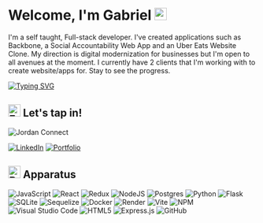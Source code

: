 # Welcome, I'm Gabriel <img src="https://raw.githubusercontent.com/Tarikul-Islam-Anik/Animated-Fluent-Emojis/master/Emojis/Hand%20gestures/Waving%20Hand%20Dark%20Skin%20Tone.png" alt="Waving Hand Dark Skin Tone" width="25" height="25" /> 

I'm a self taught, Full-stack developer. I've created applications such as Backbone, a Social Accountability Web App and an Uber Eats Website Clone. My direction is digital modernization for businesses but I'm open to all avenues at the moment. I currently have 2 clients that I'm working with to create website/apps for. Stay to see the progress. 


[![Typing SVG](https://readme-typing-svg.demolab.com?font=Fira+Code&pause=1000&color=31FF00AD&width=435&lines=Full-Stack+Software+Engineer;Digital+Solutions+Architect;Music+Enthusiast+)](https://git.io/typing-svg)

## <img src="https://raw.githubusercontent.com/Tarikul-Islam-Anik/Animated-Fluent-Emojis/master/Emojis/Hand%20gestures/Folded%20Hands%20Medium-Dark%20Skin%20Tone.png" alt="Folded Hands Medium-Dark Skin Tone" width="25" height="25" /> Let's tap in! 
![Jordan Connect](https://media4.giphy.com/media/v1.Y2lkPTc5MGI3NjExM2lyZ29obmZ6djV0MDBjbTR2YnBrMjk5ZDU1ZnltaWdseXQ0eXBmNSZlcD12MV9pbnRlcm5hbF9naWZfYnlfaWQmY3Q9Zw/Xoc3XpBrElaYo/giphy.gif)

[![LinkedIn](https://img.shields.io/badge/linkedin-%230077B5.svg?style=for-the-badge&logo=linkedin&logoColor=white)](https://www.linkedin.com/in/gabriel-deane) [![Portfolio](https://img.shields.io/badge/Portfolio-%23000000.svg?style=for-the-badge&logo=firefox&logoColor=#FF7139)](https://gabrdean.github.io/)

## <img src="https://raw.githubusercontent.com/Tarikul-Islam-Anik/Animated-Fluent-Emojis/master/Emojis/Objects/Backpack.png" alt="Backpack" width="25" height="25" /> Apparatus

![JavaScript](https://img.shields.io/badge/javascript-%23323330.svg?style=for-the-badge&logo=javascript&logoColor=%23F7DF1E) ![React](https://img.shields.io/badge/react-%2320232a.svg?style=for-the-badge&logo=react&logoColor=%2361DAFB) ![Redux](https://img.shields.io/badge/redux-%23593d88.svg?style=for-the-badge&logo=redux&logoColor=white) ![NodeJS](https://img.shields.io/badge/node.js-6DA55F?style=for-the-badge&logo=node.js&logoColor=white) ![Postgres](https://img.shields.io/badge/postgres-%23316192.svg?style=for-the-badge&logo=postgresql&logoColor=white) ![Python](https://img.shields.io/badge/python-3670A0?style=for-the-badge&logo=python&logoColor=ffdd54) ![Flask](https://img.shields.io/badge/flask-%23000.svg?style=for-the-badge&logo=flask&logoColor=white) ![SQLite](https://img.shields.io/badge/sqlite-%2307405e.svg?style=for-the-badge&logo=sqlite&logoColor=white) ![Sequelize](https://img.shields.io/badge/Sequelize-52B0E7?style=for-the-badge&logo=Sequelize&logoColor=white) ![Docker](https://img.shields.io/badge/docker-%230db7ed.svg?style=for-the-badge&logo=docker&logoColor=white) ![Render](https://img.shields.io/badge/Render-%46E3B7.svg?style=for-the-badge&logo=render&logoColor=white) 
![Vite](https://img.shields.io/badge/vite-%23646CFF.svg?style=for-the-badge&logo=vite&logoColor=white) ![NPM](https://img.shields.io/badge/NPM-%23CB3837.svg?style=for-the-badge&logo=npm&logoColor=white) ![Visual Studio Code](https://img.shields.io/badge/Visual%20Studio%20Code-0078d7.svg?style=for-the-badge&logo=visual-studio-code&logoColor=white) ![HTML5](https://img.shields.io/badge/html5-%23E34F26.svg?style=for-the-badge&logo=html5&logoColor=white) ![Express.js](https://img.shields.io/badge/express.js-%23404d59.svg?style=for-the-badge&logo=express&logoColor=%2361DAFB) ![GitHub](https://img.shields.io/badge/github-%23121011.svg?style=for-the-badge&logo=github&logoColor=white)
<!---
gabrdean/gabrdean is a ✨ special ✨ repository because its `README.md` (this file) appears on your GitHub profile.
You can click the Preview link to take a look at your changes.
--->
